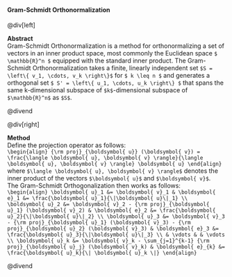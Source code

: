 #### Gram-Schmidt Orthonormalization

@div[left]

__Abstract__<br>
Gram-Schmidt Orthonormalization is a method for orthonormalizing a set of vectors in an inner product space, most commonly the Euclidean space `$ \mathbb{R}^n $` equipped with the standard inner product. The Gram-Schmidt Orthonormalization takes a finite, linearly independent set `$S = \left\{ v_1, \cdots, v_k \right\}$` for `$ k \leq n $` and generates a orthogonal set `$ S' = \left\{ u_1, \cdots, u_k \right\} $` that spans the same k-dimensional subspace of `$k$`-dimensional subspace of `$\mathbb{R}^n$` as `$S$`.

@divend

@div[right]

__Method__<br>
Define the projection operator as follows:<br>
`\begin{align} {\rm proj}_{\boldsymbol{ u}} (\boldsymbol{ v}) = \frac{\langle \boldsymbol{ u}, \boldsymbol{ v} \rangle}{\langle \boldsymbol{ u}, \boldsymbol{ v} \rangle} \boldsymbol{ u} \end{align}`
where `$\langle \boldsymbol{ u}, \boldsymbol{ v} \rangle$` denotes the inner product of the vectors `$\boldsymbol{ u}$` and `$\boldsymbol{ v}$`.<br>
The Gram-Schmidt Orthogonalization then works as follows:<br>
`\begin{align} \boldsymbol{ u}_1 &= \boldsymbol{ v}_1 & \boldsymbol{ e}_1 &= \frac{\boldsymbol{ u}_1}{\|\boldsymbol{ u}\|_1} \\ \boldsymbol{ u}_2 &= \boldsymbol{ v}_2 - {\rm proj}_{\boldsymbol{ u}_1} (\boldsymbol{ v}_2) & \boldsymbol{ e}_2 &= \frac{\boldsymbol{ u}_2}{\|\boldsymbol{ u}\|_2} \\ \boldsymbol{ u}_3 &= \boldsymbol{ v}_3 - {\rm proj}_{\boldsymbol{ u}_1} (\boldsymbol{ v}_3) - {\rm proj}_{\boldsymbol{ u}_2} (\boldsymbol{ v}_3) & \boldsymbol{ e}_3 &= \frac{\boldsymbol{ u}_3}{\|\boldsymbol{ u}\|_3} \\ & \vdots & & \vdots \\ \boldsymbol{ u}_k &= \boldsymbol{ v}_k - \sum_{j=1}^{k-1} {\rm proj}_{\boldsymbol{ u}_j} (\boldsymbol{ v}_k) & \boldsymbol{ e}_{k} &= \frac{\boldsymbol{ u}_k}{\| \boldsymbol{ u}_k \|} \end{align}`

@divend